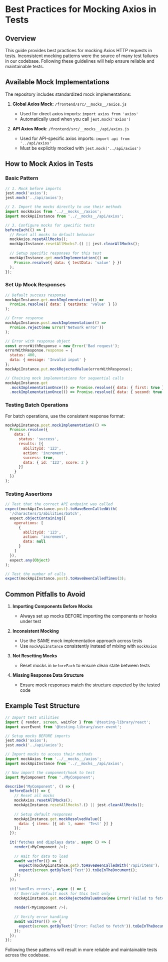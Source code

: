 # Best Practices for Mocking Axios in Tests

## Overview

This guide provides best practices for mocking Axios HTTP requests in tests. Inconsistent mocking patterns were the source of many test failures in our codebase. Following these guidelines will help ensure reliable and maintainable tests.

## Available Mock Implementations

The repository includes standardized mock implementations:

1. **Global Axios Mock**: `/frontend/src/__mocks__/axios.js`
   - Used for direct axios imports: `import axios from 'axios'`
   - Automatically used when you call `jest.mock('axios')`

2. **API Axios Mock**: `/frontend/src/__mocks__/api/axios.js`
   - Used for API-specific axios imports: `import api from '../api/axios'`
   - Must be explicitly mocked with `jest.mock('../api/axios')`

## How to Mock Axios in Tests

### Basic Pattern

```javascript
// 1. Mock before imports
jest.mock('axios');
jest.mock('../api/axios');

// 2. Import the mocks directly to use their methods
import mockAxios from '../__mocks__/axios';
import mockApiInstance from '../__mocks__/api/axios';

// 3. Configure mocks for specific tests
beforeEach(() => {
  // Reset all mocks to default behavior
  mockAxios.resetAllMocks();
  mockApiInstance.resetAllMocks?.() || jest.clearAllMocks();
  
  // Setup specific responses for this test
  mockApiInstance.get.mockImplementation(() => 
    Promise.resolve({ data: { testData: 'value' } })
  );
});
```

### Set Up Mock Responses

```javascript
// Default success response
mockApiInstance.get.mockImplementation(() => 
  Promise.resolve({ data: { testData: 'value' } })
);

// Error response
mockApiInstance.post.mockImplementation(() => 
  Promise.reject(new Error('Network error'))
);

// Error with response object
const errorWithResponse = new Error('Bad request');
errorWithResponse.response = {
  status: 400,
  data: { message: 'Invalid input' }
};
mockApiInstance.put.mockRejectedValue(errorWithResponse);

// Chaining mock implementations for sequential calls
mockApiInstance.get
  .mockImplementationOnce(() => Promise.resolve({ data: { first: true } }))
  .mockImplementationOnce(() => Promise.resolve({ data: { second: true } }));
```

### Testing Batch Operations

For batch operations, use the consistent response format:

```javascript
mockApiInstance.post.mockImplementation(() => 
  Promise.resolve({
    data: {
      status: 'success',
      results: [{ 
        abilityId: '123', 
        action: 'increment', 
        success: true,
        data: { id: '123', score: 2 } 
      }]
    }
  })
);
```

### Testing Assertions

```javascript
// Test that the correct API endpoint was called
expect(mockApiInstance.post).toHaveBeenCalledWith(
  '/characters/1/abilities/batch',
  expect.objectContaining({
    operations: [
      {
        abilityId: '123',
        action: 'increment',
        data: null
      }
    ]
  }),
  expect.any(Object)
);

// Test the number of calls
expect(mockApiInstance.post).toHaveBeenCalledTimes(3);
```

## Common Pitfalls to Avoid

1. **Importing Components Before Mocks**
   - Always set up mocks BEFORE importing the components or hooks under test
   
2. **Inconsistent Mocking**
   - Use the SAME mock implementation approach across tests
   - Use `mockApiInstance` consistently instead of mixing with `mockAxios`
   
3. **Not Resetting Mocks**
   - Reset mocks in `beforeEach` to ensure clean state between tests
   
4. **Missing Response Data Structure**
   - Ensure mock responses match the structure expected by the tested code

## Example Test Structure

```javascript
// Import test utilities
import { render, screen, waitFor } from '@testing-library/react';
import userEvent from '@testing-library/user-event';

// Setup mocks BEFORE imports
jest.mock('axios');
jest.mock('../api/axios');

// Import mocks to access their methods
import mockAxios from '../__mocks__/axios';
import mockApiInstance from '../__mocks__/api/axios';

// Now import the component/hook to test
import MyComponent from './MyComponent';

describe('MyComponent', () => {
  beforeEach(() => {
    // Reset all mocks
    mockAxios.resetAllMocks();
    mockApiInstance.resetAllMocks?.() || jest.clearAllMocks();
    
    // Setup default responses
    mockApiInstance.get.mockResolvedValue({ 
      data: { items: [{ id: 1, name: 'Test' }] } 
    });
  });
  
  it('fetches and displays data', async () => {
    render(<MyComponent />);
    
    // Wait for data to load
    await waitFor(() => {
      expect(mockApiInstance.get).toHaveBeenCalledWith('/api/items');
      expect(screen.getByText('Test')).toBeInTheDocument();
    });
  });
  
  it('handles errors', async () => {
    // Override default mock for this test only
    mockApiInstance.get.mockRejectedValueOnce(new Error('Failed to fetch'));
    
    render(<MyComponent />);
    
    // Verify error handling
    await waitFor(() => {
      expect(screen.getByText('Error: Failed to fetch')).toBeInTheDocument();
    });
  });
});
```

Following these patterns will result in more reliable and maintainable tests across the codebase.